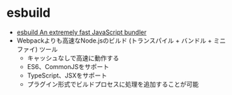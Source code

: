 # esbuild
- [esbuild An extremely fast JavaScript bundler](https://esbuild.github.io/)
- Webpackよりも高速なNode.jsのビルド (トランスパイル + バンドル + ミニファイ) ツール
  - キャッシュなしで高速に動作する
  - ES6、CommonJSをサポート
  - TypeScript、JSXをサポート
  - プラグイン形式でビルドプロセスに処理を追加することが可能
